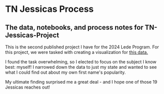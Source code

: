 # TN Jessicas Process
The data, notebooks, and process notes for TN-Jessicas-Project
---
This is the second published project I have for the 2024 Lede Program. For this project, we were tasked with creating a visualization for [this data.](https://www.ssa.gov/oact/babynames/limits.html)

I found the task overwhelming, so I elected to focus on the subject I know best: myself! I narrowed down the data to just my state and wanted to see what I could find out about my own first name's popularity.

My ultimate finding surprised me a great deal - and I hope one of those 19 Jessicas reaches out!
